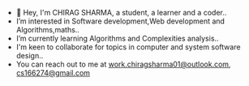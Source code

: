- 👋 Hey, I'm CHIRAG SHARMA, a student, a learner and a coder..
- I’m interested in Software development,Web development and Algorithms,maths..
- I’m currently learning Algorithms and Complexities analysis..
- I'm keen to collaborate for topics in computer and system software design..
- You can reach out to me at work.chiragsharma01@outlook.com, cs166274@gmail.com

<!---
chiragsharrma/chiragsharrma is a ✨ special ✨ repository because its `README.md` (this file) appears on your GitHub profile.
You can click the Preview link to take a look at your changes.
--->
